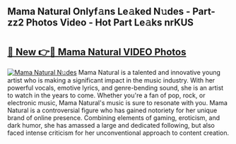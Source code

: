 ## Mama Natural Onlyf𝚊ns Le𝚊ked N𝚞des - Part-zz2 Photos Video - Hot Part Le𝚊ks nrKUS

# <h2><a href="http://ab29162.deff.icu/?id=Mama+Natural">🔗 New 👉🔴 Mama Natural VIDEO Photos</a></h2>

[![Mama Natural N𝚞des](https://i.imgur.com/rIISA9y.gif)](http://ab29162.deff.icu/?id=Mama+Natural)
Mama Natural is a talented and innovative young artist who is making a significant impact in the music industry. With her powerful vocals, emotive lyrics, and genre-bending sound, she is an artist to watch in the years to come. Whether you're a fan of pop, rock, or electronic music, Mama Natural's music is sure to resonate with you. Mama Natural is a controversial figure who has gained notoriety for her unique brand of online presence. Combining elements of gaming, eroticism, and dark humor, she has amassed a large and dedicated following, but also faced intense criticism for her unconventional approach to content creation.
